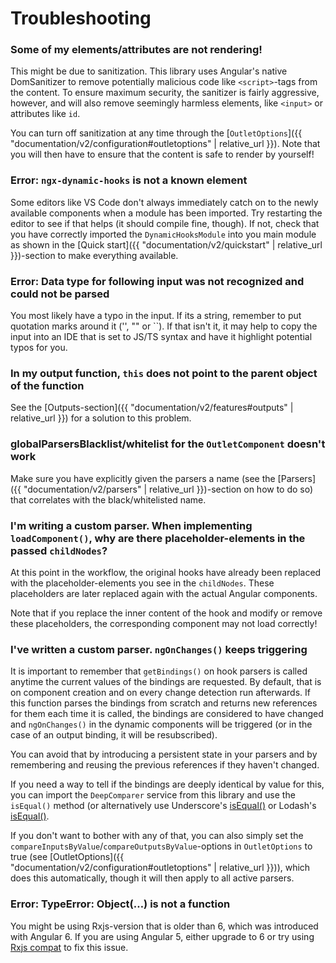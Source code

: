 ---
---

# Troubleshooting

### **Some of my elements/attributes are not rendering!**

This might be due to sanitization. This library uses Angular's native DomSanitizer to remove potentially malicious code like `<script>`-tags from the content. To ensure maximum security, the sanitizer is fairly aggressive, however, and will also remove seemingly harmless elements, like `<input>` or attributes like `id`.

You can turn off sanitization at any time through the [`OutletOptions`]({{ "documentation/v2/configuration#outletoptions" | relative_url }}). Note that you will then have to ensure that the content is safe to render by yourself!

### **Error: `ngx-dynamic-hooks` is not a known element**

Some editors like VS Code don't always immediately catch on to the newly available components when a module has been imported. Try restarting the editor to see if that helps (it should compile fine, though). If not, check that you have correctly imported the `DynamicHooksModule` into you main module as shown in the [Quick start]({{ "documentation/v2/quickstart" | relative_url }})-section to make everything available.

### **Error: Data type for following input was not recognized and could not be parsed**

You most likely have a typo in the input. If its a string, remember to put quotation marks around it ('', "" or ``). If that isn't it, it may help to copy the input into an IDE that is set to JS/TS syntax and have it highlight potential typos for you.

### **In my output function, `this` does not point to the parent object of the function**

See the [Outputs-section]({{ "documentation/v2/features#outputs" | relative_url }}) for a solution to this problem.

### **globalParsersBlacklist/whitelist for the `OutletComponent` doesn't work**

Make sure you have explicitly given the parsers a name (see the [Parsers]({{ "documentation/v2/parsers" | relative_url }})-section on how to do so) that correlates with the black/whitelisted name.

### **I'm writing a custom parser. When implementing `loadComponent()`, why are there placeholder-elements in the passed `childNodes`?**

At this point in the workflow, the original hooks have already been replaced with the placeholder-elements you see in the `childNodes`. These placeholders are later replaced again with the actual Angular components. 

Note that if you replace the inner content of the hook and modify or remove these placeholders, the corresponding component may not load correctly!

### **I've written a custom parser. `ngOnChanges()` keeps triggering**

It is important to remember that `getBindings()` on hook parsers is called anytime the current values of the bindings are requested. By default, that is on component creation and on every change detection run afterwards. If this function parses the bindings from scratch and returns new references for them each time it is called, the bindings are considered to have changed and `ngOnChanges()` in the dynamic components will be triggered (or in the case of an output binding, it will be resubscribed). 

You can avoid that by introducing a persistent state in your parsers and by remembering and reusing the previous references if they haven't changed. 

If you need a way to tell if the bindings are deeply identical by value for this, you can import the `DeepComparer` service from this library and use the `isEqual()` method (or alternatively use Underscore's <a href="https://underscorejs.org/#isEqual" target="_blank">isEqual()</a> or Lodash's <a href="https://lodash.com/docs/#isEqual" target="_blank">isEqual()</a>.

If you don't want to bother with any of that, you can also simply set the `compareInputsByValue`/`compareOutputsByValue`-options in `OutletOptions` to true (see [OutletOptions]({{ "documentation/v2/configuration#outletoptions" | relative_url }})), which does this automatically, though it will then apply to all active parsers.

### **Error: TypeError: Object(…) is not a function**

You might be using Rxjs-version that is older than 6, which was introduced with Angular 6. If you are using Angular 5, either upgrade to 6 or try using <a href="https://www.npmjs.com/package/rxjs-compat" target="_blank">Rxjs compat</a> to fix this issue.